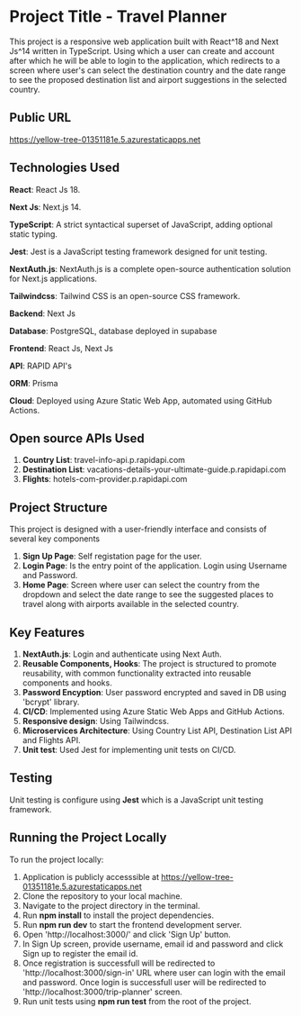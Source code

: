 # Project Title - Travel Planner
This project is a responsive web application built with React^18 and Next Js^14 written in TypeScript. Using which a user can create and account after which he will be able to login to the application, which redirects to a screen where user's can select the destination country and the date range to see the proposed destination list and airport suggestions in the selected country.

## Public URL
https://yellow-tree-01351181e.5.azurestaticapps.net

## Technologies Used
**React**: React Js 18.

**Next Js**: Next.js 14.

**TypeScript**: A strict syntactical superset of JavaScript, adding optional static typing.

**Jest**: Jest is a JavaScript testing framework designed for unit testing.

**NextAuth.js**: NextAuth.js is a complete open-source authentication solution for Next.js applications.

**Tailwindcss**: Tailwind CSS is an open-source CSS framework.

**Backend**: Next Js

**Database**: PostgreSQL, database deployed in supabase

**Frontend**: React Js, Next Js

**API**: RAPID API's

**ORM**: Prisma

**Cloud**: Deployed using Azure Static Web App, automated using GitHub Actions.

## Open source APIs Used
1. **Country List**: travel-info-api.p.rapidapi.com
2. **Destination List**: vacations-details-your-ultimate-guide.p.rapidapi.com
3. **Flights**: hotels-com-provider.p.rapidapi.com

## Project Structure
This project is designed with a user-friendly interface and consists of several key components

1. **Sign Up Page**: Self registation page for the user.
2. **Login Page**: Is the entry point of the application. Login using Username and Password.
3. **Home Page**: Screen where user can select the country from the dropdown and select the date range to see the suggested places to   
    travel along with airports available in the selected country.

## Key Features
1. **NextAuth.js**: Login and authenticate using Next Auth.
2. **Reusable Components, Hooks**: The project is structured to promote reusability, with common functionality extracted into reusable  
    components and hooks.
3. **Password Encyption**: User password encrypted and saved in DB using 'bcrypt' library.
4. **CI/CD**: Implemented using Azure Static Web Apps and GitHub Actions.
5. **Responsive design**: Using Tailwindcss.
6. **Microservices Architecture**: Using Country List API, Destination List API and Flights API.
7. **Unit test**: Used Jest for implementing unit tests on CI/CD.

## Testing
Unit testing is configure using **Jest** which is a JavaScript unit testing framework.

## Running the Project Locally
To run the project locally:

1. Application is publicly accesssible at https://yellow-tree-01351181e.5.azurestaticapps.net
2. Clone the repository to your local machine.
3. Navigate to the project directory in the terminal.
4. Run **npm install** to install the project dependencies.
5. Run **npm run dev** to start the frontend development server. 
6. Open 'http://localhost:3000/' and click 'Sign Up' button.
7. In Sign Up screen, provide username, email id and password and click Sign up to register the email id.
8. Once registration is successfull will be redirected to 'http://localhost:3000/sign-in' URL where user can login with the email and 
    password. Once login is successfull user will be redirected to 'http://localhost:3000/trip-planner' screen.
9. Run unit tests using **npm run test** from the root of the project.